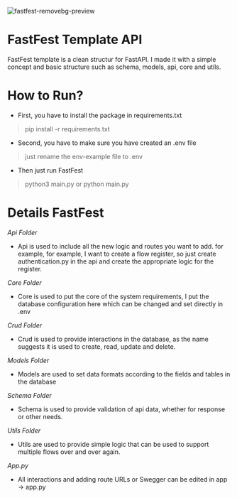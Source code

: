 ![fastfest-removebg-preview](https://github.com/mdhifta/api-services-fastapi/assets/55729354/c0b9bf56-efb1-4f78-b4bc-6e10a37534ce)
# FastFest Template API
FastFest template is a clean structur for FastAPI. I made it with a simple concept and basic structure such as schema, models, api, core and utils.

# How to Run?
* First, you have to install the package in requirements.txt
> pip install -r requirements.txt

* Second, you have to make sure you have created an .env file
> just rename the env-example file to .env

* Then just run FastFest
> python3 main.py or python main.py


# Details FastFest

_Api Folder_
- Api is used to include all the new logic and routes you want to add. for example, for example, I want to create a flow register, so just create authentication.py in the api and create the appropriate logic for the register.

_Core Folder_
- Core is used to put the core of the system requirements, I put the database configuration here which can be changed and set directly in .env

_Crud Folder_
- Crud is used to provide interactions in the database, as the name suggests it is used to create, read, update and delete.

_Models Folder_
- Models are used to set data formats according to the fields and tables in the database

_Schema Folder_
- Schema is used to provide validation of api data, whether for response or other needs.

_Utils Folder_
- Utils are used to provide simple logic that can be used to support multiple flows over and over again.

_App.py_
- All interactions and adding route URLs or Swegger can be edited in app -> app.py
